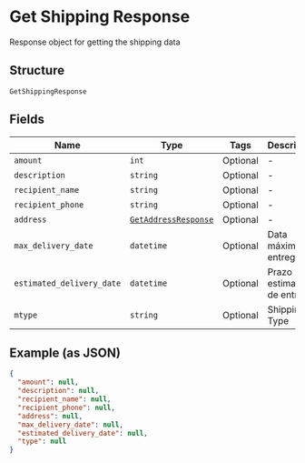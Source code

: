 
# Get Shipping Response

Response object for getting the shipping data

## Structure

`GetShippingResponse`

## Fields

| Name | Type | Tags | Description |
|  --- | --- | --- | --- |
| `amount` | `int` | Optional | - |
| `description` | `string` | Optional | - |
| `recipient_name` | `string` | Optional | - |
| `recipient_phone` | `string` | Optional | - |
| `address` | [`GetAddressResponse`](../../doc/models/get-address-response.md) | Optional | - |
| `max_delivery_date` | `datetime` | Optional | Data máxima de entrega |
| `estimated_delivery_date` | `datetime` | Optional | Prazo estimado de entrega |
| `mtype` | `string` | Optional | Shipping Type |

## Example (as JSON)

```json
{
  "amount": null,
  "description": null,
  "recipient_name": null,
  "recipient_phone": null,
  "address": null,
  "max_delivery_date": null,
  "estimated_delivery_date": null,
  "type": null
}
```

